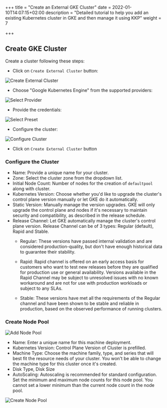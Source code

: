 +++
title = "Create an External GKE Cluster"
date = 2022-01-10T14:07:15+02:00
description = "Detailed tutorial to help you add an existing Kubernetes cluster in GKE and then manage it using KKP"
weight = 7

+++

## Create GKE Cluster

Create a cluster following these steps:

- Click on `Create External Cluster` button:

![Create External Cluster](/img/kubermatic/main/tutorials/external-clusters/create-external-cluster.png "Create External Cluster")

- Choose "Google Kubernetes Engine" from the supported providers:

![Select Provider](/img/kubermatic/main/tutorials/external-clusters/gke-select-provider.png "Select Provider")

- Provide the credentials:

![Select Preset](/img/kubermatic/main/tutorials/external-clusters/select-gke-preset.png "Select Preset")

- Configure the cluster:

![Configure Cluster](/img/kubermatic/main/tutorials/external-clusters/gke-settings.png "Configure Cluster")

- Click on `Create External Cluster` button

### Configure the Cluster

- Name: Provide a unique name for your cluster.
- Zone: Select the cluster zone from the dropdown list.
- Initial Node Count: Number of nodes for the creation of `defaultpool` along with cluster.
- Kubernetes Version: Choose whether you'd like to upgrade the cluster's control plane version manually or let GKE do it automatically.
 - Static Version: Manually manage the version upgrades. GKE will only upgrade the control plane and nodes if it's necessary to maintain security and compatibility, as described in the release schedule.
 - Release Channel: Let GKE automatically manage the cluster's control plane version.
   Release Channel can be of 3 types: Regular (default), Rapid and Stable.
   - Regular: These versions have passed internal validation and are considered production-quality, but don't have enough historical data to guarantee their stability.

   - Rapid: Rapid channel is offered on an early access basis for customers who want to test new releases before they are qualified for production use or general availability. Versions available in the Rapid Channel may be subject to unresolved issues with no known workaround and are not for use with production workloads or subject to any SLAs.

   - Stable: These versions have met all the requirements of the Regular channel and have been shown to be stable and reliable in production, based on the observed performance of running clusters.

### Create Node Pool

![Add Node Pool](/img/kubermatic/main/tutorials/external-clusters/add-md.png "Add Node Pool")

- Name: Enter a unique name for this machine deployment.
- Kubernetes Version: Control Plane Version of Cluster is prefilled.
- Machine Type: Choose the machine family, type, and series that will best fit the resource needs of your cluster. You won't be able to change the machine type for this cluster once it's created.
- Disk Type, Disk Size
- AutoScaling: Autoscaling is recommended for standard configuration.
    Set the minimum and maximum node counts for this node pool. You cannot set a lower minimum than the current node count in the node pool.

![Create Node Pool](/img/kubermatic/main/tutorials/external-clusters/gke-md.png "Create Node Pool")


